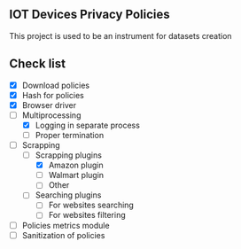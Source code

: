 IOT Devices Privacy Policies
----------------------------
This project is used to be an instrument for datasets creation


Check list
----------

- [x] Download policies
- [x] Hash for policies
- [x] Browser driver
- [ ] Multiprocessing
    - [x] Logging in separate process
    - [ ] Proper termination
- [ ] Scrapping
    - [ ] Scrapping plugins
        - [x] Amazon plugin
        - [ ] Walmart plugin
        - [ ] Other
    - [ ] Searching plugins
        - [ ] For websites searching
        - [ ] For websites filtering
- [ ] Policies metrics module
- [ ] Sanitization of policies
